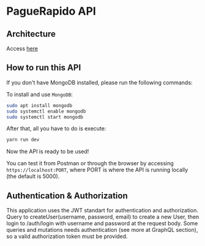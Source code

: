 # PagueRapido API

## Architecture
Access [here](https://docs.google.com/drawings/d/1BvKkllylvRzKgT_U5Oi3gg-je70_MXtmOB54OJu3KO8/edit?usp=sharing)

## How to run this API

If you don't have MongoDB installed, please run the following commands:

To install and use `MongoDB`:


```bash
sudo apt install mongodb
sudo systemctl enable mongodb
sudo systemctl start mongodb
```


After that, all you have to do is execute:


```bash
yarn run dev
```

Now the API is ready to be used!

You can test it from Postman or through the browser by accessing `https://localhost:PORT`, where PORT is where the API is running locally (the default is 5000).


## Authentication & Authorization

This application uses the JWT standart for authentication and authorization.
Query to createUser(username, password, email) to create a new User, then login to /auth/login
with username and password at the request body.
Some queries and mutations needs authentication (see more at GraphQL section), so a valid authorization token
must be provided.

